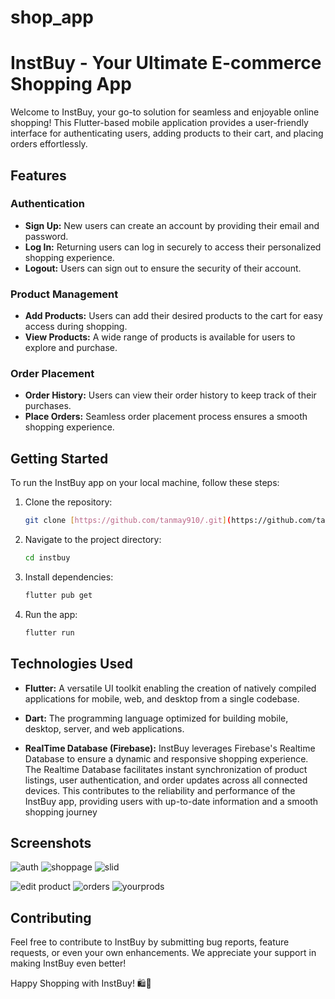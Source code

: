 # shop_app
# InstBuy - Your Ultimate E-commerce Shopping App

Welcome to InstBuy, your go-to solution for seamless and enjoyable online shopping! This Flutter-based mobile application provides a user-friendly interface for authenticating users, adding products to their cart, and placing orders effortlessly.

## Features

### Authentication

- **Sign Up:** New users can create an account by providing their email and password.
- **Log In:** Returning users can log in securely to access their personalized shopping experience.
- **Logout:** Users can sign out to ensure the security of their account.

### Product Management

- **Add Products:** Users can add their desired products to the cart for easy access during shopping.
- **View Products:** A wide range of products is available for users to explore and purchase.

### Order Placement

- **Order History:** Users can view their order history to keep track of their purchases.
- **Place Orders:** Seamless order placement process ensures a smooth shopping experience.

## Getting Started

To run the InstBuy app on your local machine, follow these steps:

1. Clone the repository:

   ```bash
   git clone [https://github.com/tanmay910/.git](https://github.com/tanmay910/Shop_App.git)
   ```

2. Navigate to the project directory:

   ```bash
   cd instbuy
   ```

3. Install dependencies:

   ```bash
   flutter pub get
   ```

4. Run the app:

   ```bash
   flutter run
   ```

## Technologies Used
  - **Flutter:** A versatile UI toolkit enabling the creation of natively compiled applications for mobile, web, and desktop from a single codebase.

  - **Dart:** The programming language optimized for building mobile, desktop, server, and web applications.

  - **RealTime Database (Firebase):** InstBuy leverages Firebase's Realtime Database to ensure a dynamic and responsive shopping experience. The Realtime Database facilitates instant synchronization of product     listings, user authentication, and order updates across all connected devices. This contributes to the reliability and performance of the InstBuy app, providing users with up-to-date information and a smooth shopping journey

## Screenshots
![auth](https://github.com/tanmay910/Shop_App/assets/105966781/2401acd0-e451-4c0e-bd34-340aee0f1f5b) ![shoppage](https://github.com/tanmay910/Shop_App/assets/105966781/8a34f7c1-171f-4d73-97d9-7bf2b045bbfd) ![slid](https://github.com/tanmay910/Shop_App/assets/105966781/1e238d48-f3e5-4d7a-88ac-2b88a4acf07a)

![edit product](https://github.com/tanmay910/Shop_App/assets/105966781/fed75b73-de47-4da2-95e8-1649183ba296) ![orders](https://github.com/tanmay910/Shop_App/assets/105966781/f5c82028-d1a3-430c-9f9b-fc4fec24b3b8) ![yourprods](https://github.com/tanmay910/Shop_App/assets/105966781/6a14bf48-0d74-4de9-8a94-3d238b6cabd4)












## Contributing

Feel free to contribute to InstBuy by submitting bug reports, feature requests, or even your own enhancements. We appreciate your support in making InstBuy even better!


Happy Shopping with InstBuy! 🛍️📱

